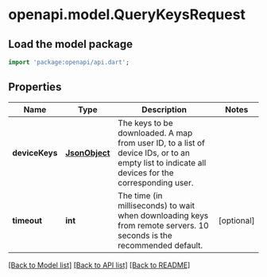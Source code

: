 # openapi.model.QueryKeysRequest

## Load the model package
```dart
import 'package:openapi/api.dart';
```

## Properties
Name | Type | Description | Notes
------------ | ------------- | ------------- | -------------
**deviceKeys** | [**JsonObject**](.md) | The keys to be downloaded. A map from user ID, to a list of device IDs, or to an empty list to indicate all devices for the corresponding user. | 
**timeout** | **int** | The time (in milliseconds) to wait when downloading keys from remote servers. 10 seconds is the recommended default. | [optional] 

[[Back to Model list]](../README.md#documentation-for-models) [[Back to API list]](../README.md#documentation-for-api-endpoints) [[Back to README]](../README.md)


